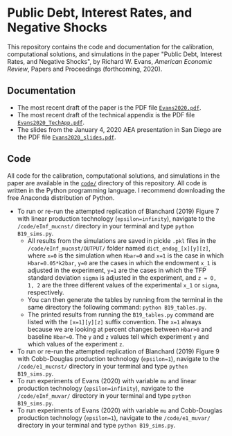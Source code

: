 # Public Debt, Interest Rates, and Negative Shocks

This repository contains the code and documentation for the calibration, computational solutions, and simulations in the paper "Public Debt, Interest Rates, and Negative Shocks", by Richard W. Evans, *American Economic Review*, Papers and Proceedings (forthcoming, 2020).


## Documentation

* The most recent draft of the paper is the PDF file [`Evans2020.pdf`](https://github.com/OpenSourceEcon/PubDebtNegShocks/blob/master/Evans2020.pdf).
* The most recent draft of the technical appendix is the PDF file [`Evans2020_TechApp.pdf`](https://github.com/OpenSourceEcon/PubDebtNegShocks/blob/master/Evans2020_TechApp.pdf).
* The slides from the January 4, 2020 AEA presentation in San Diego are the PDF file [`Evans2020_slides.pdf`](https://github.com/OpenSourceEcon/PubDebtNegShocks/blob/master/Evans2020_slides.pdf).


## Code

All code for the calibration, computational solutions, and simulations in the paper are available in the [`code/`](https://github.com/OpenSourceEcon/PubDebtNegShocks/tree/master/code) directory of this repository. All code is written in the Python programming language. I recommend downloading the free Anaconda distribution of Python.

* To run or re-run the attempted replication of Blanchard (2019) Figure 7 with linear production technology (`epsilon=infinity`), navigate to the `/code/eInf_mucnst/` directory in your terminal and type `python B19_sims.py`.
  * All results from the simulations are saved in pickle `.pkl` files in the `/code/eInf_mucnst/OUTPUT/` folder named `dict_endog_[x][y][z]`, where `x=0` is the simulation when `Hbar=0` and `x=1` is the case in which `Hbar=0.05*k2bar`, `y=0` are the cases in which the endowment `x_1` is adjusted in the experiment, `y=1` are the cases in which the TFP standard deviation `sigma` is adjusted in the experiment, and `z = 0, 1, 2` are the three different values of the experimental `x_1` or `sigma`, respectively.
  * You can then generate the tables by running from the terminal in the same directory the following command: `python B19_tables.py`.
  * The printed results from running the `B19_tables.py` command are listed with the `[x=1][y][z]` suffix convention. The `x=1` always because we are looking at percent changes between `Hbar>0` and baseline `Hbar=0`. The `y` and `z` values tell which experiment `y` and which values of the experiment `z`.
* To run or re-run the attempted replication of Blanchard (2019) Figure 9 with Cobb-Douglas production technology (`epsilon=1`), navigate to the `/code/e1_mucnst/` directory in your terminal and type `python B19_sims.py`.
* To run experiments of Evans (2020) with variable `mu` and linear production technology (`epsilon=infinity`), navigate to the `/code/eInf_muvar/` directory in your terminal and type `python B19_sims.py`.
* To run experiments of Evans (2020) with variable `mu` and Cobb-Douglas production technology (`epsilon=1`), navigate to the `/code/e1_muvar/` directory in your terminal and type `python B19_sims.py`.
